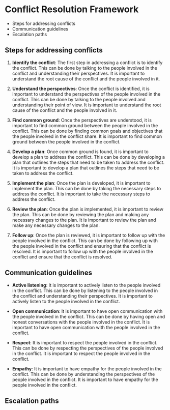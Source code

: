 # Conflict Resolution Framework

- Steps for addressing conflicts
- Communication guidelines
- Escalation paths

## Steps for addressing conflicts

1. **Identify the conflict**: The first step in addressing a conflict is to identify the conflict. This can be done by talking to the people involved in the conflict and understanding their perspectives. It is important to understand the root cause of the conflict and the people involved in it.

2. **Understand the perspectives**: Once the conflict is identified, it is important to understand the perspectives of the people involved in the conflict. This can be done by talking to the people involved and understanding their point of view. It is important to understand the root cause of the conflict and the people involved in it.

3. **Find common ground**: Once the perspectives are understood, it is important to find common ground between the people involved in the conflict. This can be done by finding common goals and objectives that the people involved in the conflict share. It is important to find common ground between the people involved in the conflict.

4. **Develop a plan**: Once common ground is found, it is important to develop a plan to address the conflict. This can be done by developing a plan that outlines the steps that need to be taken to address the conflict. It is important to develop a plan that outlines the steps that need to be taken to address the conflict.

5. **Implement the plan**: Once the plan is developed, it is important to implement the plan. This can be done by taking the necessary steps to address the conflict. It is important to take the necessary steps to address the conflict.

6. **Review the plan**: Once the plan is implemented, it is important to review the plan. This can be done by reviewing the plan and making any necessary changes to the plan. It is important to review the plan and make any necessary changes to the plan.

7. **Follow up**: Once the plan is reviewed, it is important to follow up with the people involved in the conflict. This can be done by following up with the people involved in the conflict and ensuring that the conflict is resolved. It is important to follow up with the people involved in the conflict and ensure that the conflict is resolved.

## Communication guidelines

- **Active listening**: It is important to actively listen to the people involved in the conflict. This can be done by listening to the people involved in the conflict and understanding their perspectives. It is important to actively listen to the people involved in the conflict.

- **Open communication**: It is important to have open communication with the people involved in the conflict. This can be done by having open and honest conversations with the people involved in the conflict. It is important to have open communication with the people involved in the conflict.

- **Respect**: It is important to respect the people involved in the conflict. This can be done by respecting the perspectives of the people involved in the conflict. It is important to respect the people involved in the conflict.

- **Empathy**: It is important to have empathy for the people involved in the conflict. This can be done by understanding the perspectives of the people involved in the conflict. It is important to have empathy for the people involved in the conflict.

## Escalation paths
    